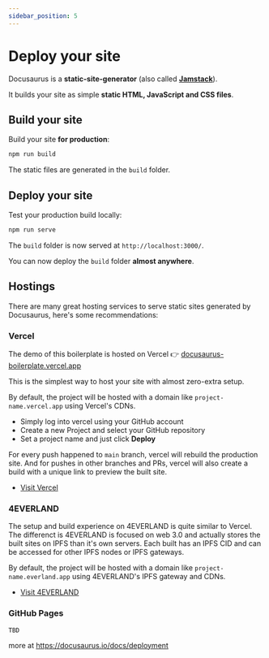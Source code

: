 ```yaml
---
sidebar_position: 5
---
```


# Deploy your site

Docusaurus is a **static-site-generator** (also called **[Jamstack](https://jamstack.org/)**).

It builds your site as simple **static HTML, JavaScript and CSS files**.

## Build your site

Build your site **for production**:

```bash
npm run build
```

The static files are generated in the `build` folder.

## Deploy your site

Test your production build locally:

```bash
npm run serve
```

The `build` folder is now served at `http://localhost:3000/`.

You can now deploy the `build` folder **almost anywhere**.

## Hostings

There are many great hosting services to serve static sites generated by Docusaurus, here's some recommendations:

### Vercel

The demo of this boilerplate is hosted on Vercel 👉 [docusaurus-boilerplate.vercel.app](https://docusaurus-boilerplate.vercel.app)

This is the simplest way to host your site with almost zero-extra setup.

By default, the project will be hosted with a domain like `project-name.vercel.app` using Vercel's CDNs.

- Simply log into vercel using your GitHub account
- Create a new Project and select your GitHub repository
- Set a project name and just click **Deploy**

For every push happened to `main` branch, vercel will rebuild the production site. And for pushes in other branches and PRs, vercel will also create a build with a unique link to preview the built site.

- [Visit Vercel](https://vercel.com/)

### 4EVERLAND

The setup and build experience on 4EVERLAND is quite similar to Vercel. The differenct is 4EVERLAND is focused on web 3.0 and actually stores the built sites on IPFS than it's own servers. Each built has an IPFS CID and can be accessed for other IPFS nodes or IPFS gateways.

By default, the project will be hosted with a domain like `project-name.everland.app` using 4EVERLAND's IPFS gateway and CDNs.

- [Visit 4EVERLAND](https://4everland.org)

### GitHub Pages

`TBD`

more at https://docusaurus.io/docs/deployment